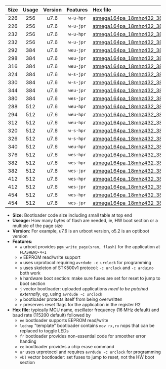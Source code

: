 |Size|Usage|Version|Features|Hex file|
|:-:|:-:|:-:|:-:|:--|
|226|256|u7.6|`w-u-hpr`|[atmega164pa_18mhz432_38400bps_ur.hex](https://raw.githubusercontent.com/stefanrueger/urboot/main/atmega164pa_18mhz432_38400bps_ur.hex)|
|226|256|u7.6|`w-u-jpr`|[atmega164pa_18mhz432_38400bps_ur_vbl.hex](https://raw.githubusercontent.com/stefanrueger/urboot/main/atmega164pa_18mhz432_38400bps_ur_vbl.hex)|
|232|256|u7.6|`w-u-hpr`|[atmega164pa_18mhz432_38400bps_lednop_ur.hex](https://raw.githubusercontent.com/stefanrueger/urboot/main/atmega164pa_18mhz432_38400bps_lednop_ur.hex)|
|232|256|u7.6|`w-u-jpr`|[atmega164pa_18mhz432_38400bps_lednop_ur_vbl.hex](https://raw.githubusercontent.com/stefanrueger/urboot/main/atmega164pa_18mhz432_38400bps_lednop_ur_vbl.hex)|
|292|384|u7.6|`weu-jpr`|[atmega164pa_18mhz432_38400bps_ee_ur_vbl.hex](https://raw.githubusercontent.com/stefanrueger/urboot/main/atmega164pa_18mhz432_38400bps_ee_ur_vbl.hex)|
|298|384|u7.6|`weu-jpr`|[atmega164pa_18mhz432_38400bps_ee_lednop_ur_vbl.hex](https://raw.githubusercontent.com/stefanrueger/urboot/main/atmega164pa_18mhz432_38400bps_ee_lednop_ur_vbl.hex)|
|316|384|u7.6|`weu-jpr`|[atmega164pa_18mhz432_38400bps_ee_lednop_fr_ur_vbl.hex](https://raw.githubusercontent.com/stefanrueger/urboot/main/atmega164pa_18mhz432_38400bps_ee_lednop_fr_ur_vbl.hex)|
|324|384|u7.6|`w-s-jpr`|[atmega164pa_18mhz432_38400bps_vbl.hex](https://raw.githubusercontent.com/stefanrueger/urboot/main/atmega164pa_18mhz432_38400bps_vbl.hex)|
|330|384|u7.6|`w-s-jpr`|[atmega164pa_18mhz432_38400bps_lednop_vbl.hex](https://raw.githubusercontent.com/stefanrueger/urboot/main/atmega164pa_18mhz432_38400bps_lednop_vbl.hex)|
|344|384|u7.6|`weu-jpr`|[atmega164pa_18mhz432_38400bps_ee_lednop_fr_ce_ur_vbl.hex](https://raw.githubusercontent.com/stefanrueger/urboot/main/atmega164pa_18mhz432_38400bps_ee_lednop_fr_ce_ur_vbl.hex)|
|380|384|u7.6|`wes-jpr`|[atmega164pa_18mhz432_38400bps_ee_vbl.hex](https://raw.githubusercontent.com/stefanrueger/urboot/main/atmega164pa_18mhz432_38400bps_ee_vbl.hex)|
|288|512|u7.6|`weu-hpr`|[atmega164pa_18mhz432_38400bps_ee_ur.hex](https://raw.githubusercontent.com/stefanrueger/urboot/main/atmega164pa_18mhz432_38400bps_ee_ur.hex)|
|294|512|u7.6|`weu-hpr`|[atmega164pa_18mhz432_38400bps_ee_lednop_ur.hex](https://raw.githubusercontent.com/stefanrueger/urboot/main/atmega164pa_18mhz432_38400bps_ee_lednop_ur.hex)|
|312|512|u7.6|`weu-hpr`|[atmega164pa_18mhz432_38400bps_ee_lednop_fr_ur.hex](https://raw.githubusercontent.com/stefanrueger/urboot/main/atmega164pa_18mhz432_38400bps_ee_lednop_fr_ur.hex)|
|320|512|u7.6|`w-s-hpr`|[atmega164pa_18mhz432_38400bps.hex](https://raw.githubusercontent.com/stefanrueger/urboot/main/atmega164pa_18mhz432_38400bps.hex)|
|326|512|u7.6|`w-s-hpr`|[atmega164pa_18mhz432_38400bps_lednop.hex](https://raw.githubusercontent.com/stefanrueger/urboot/main/atmega164pa_18mhz432_38400bps_lednop.hex)|
|340|512|u7.6|`weu-hpr`|[atmega164pa_18mhz432_38400bps_ee_lednop_fr_ce_ur.hex](https://raw.githubusercontent.com/stefanrueger/urboot/main/atmega164pa_18mhz432_38400bps_ee_lednop_fr_ce_ur.hex)|
|376|512|u7.6|`wes-hpr`|[atmega164pa_18mhz432_38400bps_ee.hex](https://raw.githubusercontent.com/stefanrueger/urboot/main/atmega164pa_18mhz432_38400bps_ee.hex)|
|382|512|u7.6|`wes-hpr`|[atmega164pa_18mhz432_38400bps_ee_lednop.hex](https://raw.githubusercontent.com/stefanrueger/urboot/main/atmega164pa_18mhz432_38400bps_ee_lednop.hex)|
|382|512|u7.6|`wes-jpr`|[atmega164pa_18mhz432_38400bps_ee_lednop_vbl.hex](https://raw.githubusercontent.com/stefanrueger/urboot/main/atmega164pa_18mhz432_38400bps_ee_lednop_vbl.hex)|
|412|512|u7.6|`wes-hpr`|[atmega164pa_18mhz432_38400bps_ee_lednop_fr.hex](https://raw.githubusercontent.com/stefanrueger/urboot/main/atmega164pa_18mhz432_38400bps_ee_lednop_fr.hex)|
|412|512|u7.6|`wes-jpr`|[atmega164pa_18mhz432_38400bps_ee_lednop_fr_vbl.hex](https://raw.githubusercontent.com/stefanrueger/urboot/main/atmega164pa_18mhz432_38400bps_ee_lednop_fr_vbl.hex)|
|454|512|u7.6|`wes-hpr`|[atmega164pa_18mhz432_38400bps_ee_lednop_fr_ce.hex](https://raw.githubusercontent.com/stefanrueger/urboot/main/atmega164pa_18mhz432_38400bps_ee_lednop_fr_ce.hex)|
|454|512|u7.6|`wes-jpr`|[atmega164pa_18mhz432_38400bps_ee_lednop_fr_ce_vbl.hex](https://raw.githubusercontent.com/stefanrueger/urboot/main/atmega164pa_18mhz432_38400bps_ee_lednop_fr_ce_vbl.hex)|

- **Size:** Bootloader code size including small table at top end
- **Useage:** How many bytes of flash are needed, ie, HW boot section or a multiple of the page size
- **Version:** For example, u7.6 is an urboot version, o5.2 is an optiboot version
- **Features:**
  + `w` urboot provides `pgm_write_page(sram, flash)` for the application at `FLASHEND-4+1`
  + `e` EEPROM read/write support
  + `u` uses urprotocol requiring `avrdude -c urclock` for programming
  + `s` uses skeleton of STK500v1 protocol; `-c urclock` and `-c arduino` both work
  + `h` hardware boot section: make sure fuses are set for reset to jump to boot section
  + `j` vector bootloader: uploaded applications *need to be patched externally*, eg, using `avrdude -c urclock`
  + `p` bootloader protects itself from being overwritten
  + `r` preserves reset flags for the application in the register R2
- **Hex file:** typically MCU name, oscillator frequency (16 MHz default) and baud rate (115200 default) followed by
  + `ee` bootloader supports EEPROM read/write
  + `lednop` "template" bootloader contains `mov rx,rx` nops that can be replaced to toggle LEDs
  + `fr` bootloader provides non-essential code for smoother error handing
  + `ce` bootloader provides a chip erase command
  + `ur` uses urprotocol and requires `avrdude -c urclock` for programming
  + `vbl` vector bootloader: set fuses to jump to reset, not the HW boot section
